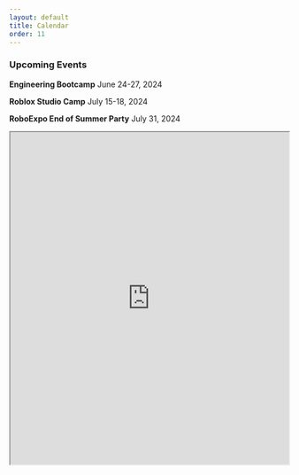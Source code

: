 ```yaml
---
layout: default
title: Calendar
order: 11
---
```

### Upcoming Events

**Engineering Bootcamp** June 24-27, 2024

**Roblox Studio Camp** July 15-18, 2024

**RoboExpo End of Summer Party** July 31, 2024

<iframe class="calendar" width="100%" height="600px" src="https://calendar.google.com/calendar/embed?src=frcteam1091%40gmail.com&ctz=America%2FChicago"></iframe>

